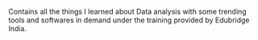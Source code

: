 
Contains all the things I learned about Data analysis with some trending tools and softwares in demand under the training provided by Edubridge India.
